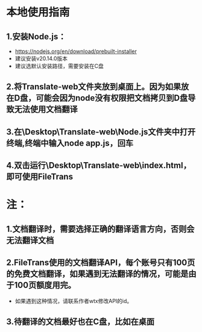 # 本地使用指南

## 1.安装Node.js：
- https://nodejs.org/en/download/prebuilt-installer
- 建议安装v20.14.0版本
- 建议选默认安装路径，需要安装在C盘

## 2.将Translate-web文件夹放到桌面上。因为如果放在D盘，可能会因为node没有权限把文档拷贝到D盘导致无法使用文档翻译

## 3.在\Desktop\Translate-web\Node.js文件夹中打开终端,终端中输入node app.js，回车

## 4.双击运行\Desktop\Translate-web\index.html，即可使用FileTrans

# 注：

## 1.文档翻译时，需要选择正确的翻译语言方向，否则会无法翻译文档

## 2.FileTrans使用的文档翻译API，每个账号只有100页的免费文档翻译，如果遇到无法翻译的情况，可能是由于100页额度用完。
- 如果遇到这种情况，请联系作者wtx修改API的id。

## 3.待翻译的文档最好也在C盘，比如在桌面
